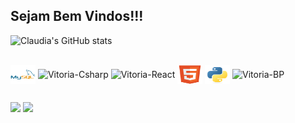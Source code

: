 ## Sejam Bem Vindos!!!

![Claudia's GitHub stats](https://github-readme-stats.vercel.app/api?username=ClaudiaKaty&theme=default&show_icons=true)

	
<div style="display: inline_block"><br>
  <img align="center" alt="vitoria-Js" height="30" width="40" src="https://raw.githubusercontent.com/devicons/devicon/master/icons/mysql/mysql-original-wordmark.svg">
  <img align="center" alt="Vitoria-Csharp" height="30" width="40" src="https://www.snowflake.com/wp-content/themes/snowflake/assets/img/logo-blue.svg">
  <img align="center" alt="Vitoria-React" height="30" width="40" src="https://upload.wikimedia.org/wikipedia/commons/c/cf/New_Power_BI_Logo.svg">
  <img align="center" alt="Vitoria-HTML" height="30" width="40" src="https://raw.githubusercontent.com/devicons/devicon/master/icons/html5/html5-original.svg">
  <img align="center" alt="Vitoria-Python" height="30" width="40" src="https://raw.githubusercontent.com/devicons/devicon/master/icons/python/python-original.svg">
  <img align="center" alt="Vitoria-BP" height="30" width="40" src="https://www-cdn.winshuttle.com/wp-content/uploads/2019/05/bp-logo.png">

  
  ##
 
<div> 
<a href="https://www.linkedin.com/in/cl%C3%A1udia-sousa-745a00204/" target="_blank"><img src="https://img.shields.io/badge/-LinkedIn-%230077B5?style=for-the-badge&logo=linkedin&logoColor=white" target="_blank"></a> 
<a href = "cl_sousa0@outlook.com"><img src="https://img.shields.io/badge/Microsoft_Outlook-0078D4?style=for-the-badge&logo=microsoft-outlook&logoColor=white"></a>
 
 
</div>
